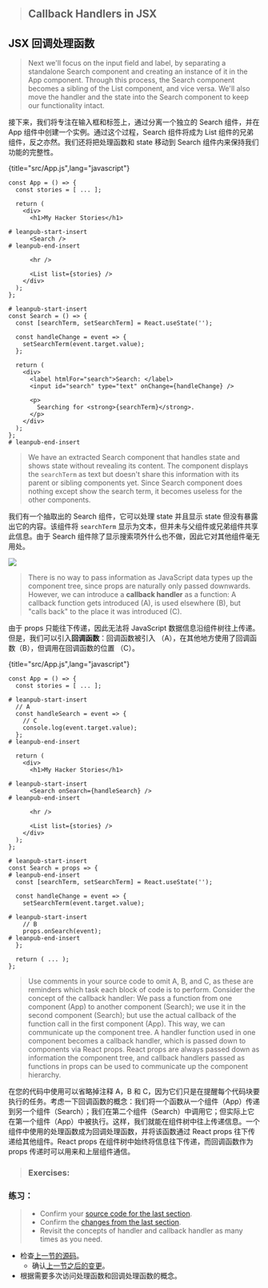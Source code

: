 > ## Callback Handlers in JSX

## JSX 回调处理函数

> Next we'll focus on the input field and label, by separating a standalone Search component and creating an instance of it in the App component. Through this process, the Search component becomes a sibling of the List component, and vice versa. We'll also move the handler and the state into the Search component to keep our functionality intact.

接下来，我们将专注在输入框和标签上，通过分离一个独立的 Search 组件，并在 App 组件中创建一个实例。通过这个过程，Search 组件将成为 List 组件的兄弟组件，反之亦然。我们还将把处理函数和 state 移动到 Search 组件内来保持我们功能的完整性。

{title="src/App.js",lang="javascript"}
~~~~~~~
const App = () => {
  const stories = [ ... ];

  return (
    <div>
      <h1>My Hacker Stories</h1>

# leanpub-start-insert
      <Search />
# leanpub-end-insert

      <hr />

      <List list={stories} />
    </div>
  );
};

# leanpub-start-insert
const Search = () => {
  const [searchTerm, setSearchTerm] = React.useState('');

  const handleChange = event => {
    setSearchTerm(event.target.value);
  };

  return (
    <div>
      <label htmlFor="search">Search: </label>
      <input id="search" type="text" onChange={handleChange} />

      <p>
        Searching for <strong>{searchTerm}</strong>.
      </p>
    </div>
  );
};
# leanpub-end-insert
~~~~~~~

> We have an extracted Search component that handles state and shows state without revealing its content. The component displays the `searchTerm` as text but doesn't share this information with its parent or sibling components yet. Since Search component does nothing except show the search term, it becomes useless for the other components.

我们有一个抽取出的 Search 组件，它可以处理 state 并且显示 state 但没有暴露出它的内容。该组件将 `searchTerm` 显示为文本，但并未与父组件或兄弟组件共享此信息。由于 Search 组件除了显示搜索项外什么也不做，因此它对其他组件毫无用处。

![](images/callback-handler.png)

> There is no way to pass information as JavaScript data types up the component tree, since props are naturally only passed downwards. However, we can introduce a **callback handler** as a function: A callback function gets introduced (A), is used elsewhere (B), but "calls back" to the place it was introduced (C).

由于 props 只能往下传递，因此无法将 JavaScript 数据信息沿组件树往上传递。但是，我们可以引入**回调函数**：回调函数被引入 （A），在其他地方使用了回调函数（B），但调用在回调函数的位置 （C）。

{title="src/App.js",lang="javascript"}
~~~~~~~
const App = () => {
  const stories = [ ... ];

# leanpub-start-insert
  // A
  const handleSearch = event => {
    // C
    console.log(event.target.value);
  };
# leanpub-end-insert

  return (
    <div>
      <h1>My Hacker Stories</h1>

# leanpub-start-insert
      <Search onSearch={handleSearch} />
# leanpub-end-insert

      <hr />

      <List list={stories} />
    </div>
  );
};

# leanpub-start-insert
const Search = props => {
# leanpub-end-insert
  const [searchTerm, setSearchTerm] = React.useState('');

  const handleChange = event => {
    setSearchTerm(event.target.value);

# leanpub-start-insert
    // B
    props.onSearch(event);
# leanpub-end-insert
  };

  return ( ... );
};
~~~~~~~

> Use comments in your source code to omit A, B, and C, as these are reminders which task each block of code is to perform. Consider the concept of the callback handler: We pass a function from one component (App) to another component (Search); we use it in the second component (Search); but use the actual callback of the function call in the first component (App). This way, we can communicate up the component tree. A handler function used in one component becomes a callback handler, which is passed down to components via React props. React props are always passed down as information the component tree, and callback handlers passed as functions in props can be used to communicate up the component hierarchy.

在您的代码中使用可以省略掉注释 A，B 和 C，因为它们只是在提醒每个代码块要执行的任务。考虑一下回调函数的概念：我们将一个函数从一个组件（App）传递到另一个组件（Search）；我们在第二个组件（Search）中调用它；但实际上它在第一个组件（App）中被执行。这样，我们就能在组件树中往上传递信息。一个组件中使用的处理函数成为回调处理函数，并将该函数通过 React props 往下传递给其他组件。React props 在组件树中始终将信息往下传递，而回调函数作为 props 传递时可以用来和上层组件通信。

> ### Exercises:

### 练习：

> * Confirm your [source code for the last section](https://codesandbox.io/s/github/the-road-to-learn-react/hacker-stories/tree/hs/Callback-Handler-in-JSX).
>  * Confirm the [changes from the last section](https://github.com/the-road-to-learn-react/hacker-stories/compare/hs/React-State...hs/Callback-Handler-in-JSX?expand=1).
> * Revisit the concepts of handler and callback handler as many times as you need.

* 检查[上一节的源码](https://codesandbox.io/s/github/the-road-to-learn-react/hacker-stories/tree/hs/Callback-Handler-in-JSX)。
  * 确认[上一节之后的变更](https://github.com/the-road-to-learn-react/hacker-stories/compare/hs/React-State...hs/Callback-Handler-in-JSX?expand=1)。
* 根据需要多次访问处理函数和回调处理函数的概念。
